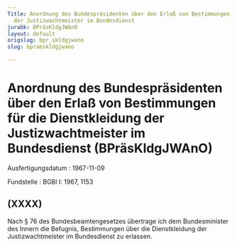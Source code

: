 ```yaml
---
Title: Anordnung des Bundespräsidenten über den Erlaß von Bestimmungen für die Dienstkleidung
  der Justizwachtmeister im Bundesdienst
jurabk: BPräsKldgJWAnO
layout: default
origslug: bpr_skldgjwano
slug: bpraeskldgjwano

---
```


# Anordnung des Bundespräsidenten über den Erlaß von Bestimmungen für die Dienstkleidung der Justizwachtmeister im Bundesdienst (BPräsKldgJWAnO)

Ausfertigungsdatum
:   1967-11-09

Fundstelle
:   BGBl I: 1967, 1153



## (XXXX)

Nach § 76 des Bundesbeamtengesetzes übertrage ich dem Bundesminister des Innern die Befugnis, Bestimmungen über die Dienstkleidung der Justizwachtmeister im Bundesdienst zu erlassen.

